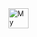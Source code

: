 <a href="https://example.com/your-link" target="_parent">
  <img src="[https://postimg.cc/PpFv6B0K]" 
       alt="My Button" height="40">
</a>


